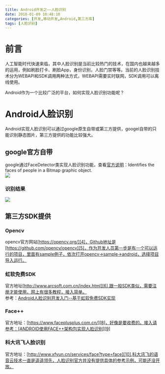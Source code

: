 ```yaml
---
title: Android开发之——人脸识别
date: 2018-01-09 10:48:10
categories: [开发,移动开发,Android,第三方库]
tags: [人脸识别]
---
```

# 前言 
人工智能时代快速来临，其中人脸识别是当前比较热门的技术，在国内也越来越多的运用，例如刷脸打卡、刷脸App，身份识别，人脸门禁等等。当前的人脸识别技术分为WEBAPI和SDK调用两种法方式，WEBAPI需要实时联网，SDK调用可以离线使用。  

Android作为一个比较广泛的平台，如何实现人脸识别功能呢？  

<!--more-->
# Android人脸识别 
Android实现人脸识别可以通过google原生自带或第三方提供，googel自带的只能识别静态图片，第三方提供的功能比较强大。  

## google官方自带 
google通过FaceDetector类实现人脸识别功能，查看[官方说明][1]：Identifies the faces of people in a Bitmap graphic object.  
![][2]
### 识别结果 
![][3]
## 第三方SDK提供 
### Opencv
opencv官方网站[https://opencv.org/][4]，Github地址是[https://github.com/opencv/opencv][5]，作为开发人员第一步是有一个可以运行的项目，里面有sample例子，依次打开opencv->sample->android，选择项目导入运行。 

### 虹软免费SDK  
官方地址[http://www.arcsoft.com.cn/index.html][6],跟一般SDK类似，需要注册才能使用，网上有很多教程，接入简单。  
参考：[Android人脸识别开发入门--基于虹软免费SDK实现][7]  
### Face++ 
官方地址：[https://www.faceplusplus.com.cn/][8]，好像是要收费的。接入请参考：[ANDROID使用FACE++架构包实现人脸识别][9]
### 科大讯飞人脸识别
官方地址：[http://www.xfyun.cn/services/face?type=face][10],科大讯飞的语音云技术一直是遥遥领先，人脸识别官方并没有提供具体的参考示例，可能还没开放。 






[1]: https://developer.android.google.cn/reference/android/media/FaceDetector.html 
[2]: https://raw.githubusercontent.com/PGzxc/images/master/blog-images/android-facedetector.png
[3]: https://raw.githubusercontent.com/PGzxc/images/master/blog-images/android-face-detector-result.png
[4]: https://opencv.org/
[5]: https://github.com/opencv/opencv
[6]: http://www.arcsoft.com.cn/index.html
[7]: https://www.jianshu.com/p/75733cff88a3
[8]: https://www.faceplusplus.com.cn/
[9]: http://www.bubblyyi.com/2016/09/13/android%E4%BD%BF%E7%94%A8face%E6%9E%B6%E6%9E%84%E5%8C%85%E5%AE%9E%E7%8E%B0%E4%BA%BA%E8%84%B8%E8%AF%86%E5%88%AB/
[10]: http://www.xfyun.cn/services/face?type=face
